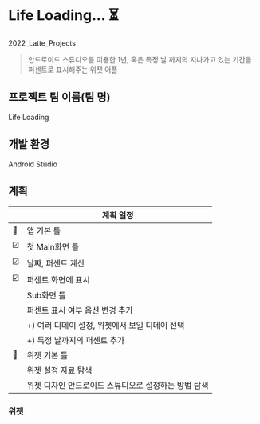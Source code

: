 # Life Loading... ⏳
2022_Latte_Projects 
> 안드로이드 스튜디오를 이용한 1년, 혹은 특정 날 까지의 지나가고 있는 기간을 퍼센트로 표시해주는 위젯 어플

## 프로젝트 팀 이름(팀 명)  
 Life Loading
 <!-- The AND -->

## 개발 환경
 Android Studio

## 계획
|    | 계획 일정 |
| -- |----------- |
|📱| 앱 기본 틀 |
| ☑️ | 첫 Main화면 틀 |
| ☑️ | 날짜, 퍼센트 계산 |
| ☑️ | 퍼센트 화면에 표시 |
|  | Sub화면 틀 |
|  | 퍼센트 표시 여부 옵션 변경 추가 | 
|  | +) 여러 디데이 설정, 위젯에서 보일 디데이 선택 |
|  | +) 특정 날까지의 퍼센트 추가 |
|📱| 위젯 기본 틀|
|  | 위젯 설정 자료 탐색 |
|  | 위젯 디자인 안드로이드 스튜디오로 설정하는 방법 탐색 |

### 위젯 
<!-- 참고
> https://developer.android.com/guide/topics/appwidgets?hl=ko -->
